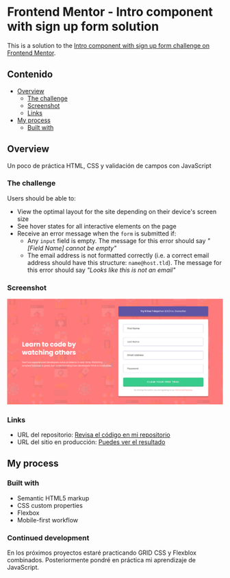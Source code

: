 # Frontend Mentor - Intro component with sign up form solution

This is a solution to the [Intro component with sign up form challenge on Frontend Mentor](https://www.frontendmentor.io/challenges/intro-component-with-signup-form-5cf91bd49edda32581d28fd1). 

## Contenido

- [Overview](#overview)
  - [The challenge](#the-challenge)
  - [Screenshot](#screenshot)
  - [Links](#links)
- [My process](#my-process)
  - [Built with](#built-with)
  



## Overview
Un poco de práctica HTML, CSS y validación de campos con JavaScript
### The challenge

Users should be able to:

- View the optimal layout for the site depending on their device's screen size
- See hover states for all interactive elements on the page
- Receive an error message when the `form` is submitted if:
  - Any `input` field is empty. The message for this error should say *"[Field Name] cannot be empty"*
  - The email address is not formatted correctly (i.e. a correct email address should have this structure: `name@host.tld`). The message for this error should say *"Looks like this is not an email"*

### Screenshot

![](/images/signupform%20frontend%20mentor.png)



### Links

- URL del repositorio: [Revisa el código en mi repositorio](https://github.com/oscararroliga/Intro-component-with-sign-up-form)
- URL del sitio en producción: [Puedes ver el resultado](https://signup-form-challenge.netlify.app/)

## My process

### Built with

- Semantic HTML5 markup
- CSS custom properties
- Flexbox
- Mobile-first workflow


### Continued development

En los próximos proyectos estaré practicando GRID CSS y Flexblox combinados. Posteriormente pondré en práctica mi aprendizaje de JavaScript. 


